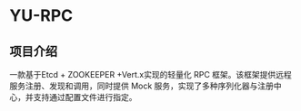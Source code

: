 # YU-RPC
## 项目介绍
一款基于Etcd + ZOOKEEPER +Vert.x实现的轻量化 RPC 框架。该框架提供远程服务注册、发现和调用，同时提供 Mock 服务，实现了多种序列化器与注册中心，并支持通过配置文件进行指定。
